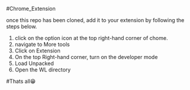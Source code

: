 #Chrome_Extension

once this repo has been cloned, add it to your extension by following the steps below.

1. click on the option icon at the top right-hand corner of chome.
2. navigate to More tools
3. Click on Extension
4. On the top Right-hand corner, turn on the developer mode
5. Load Unpacked
6. Open the WL directory

 #Thats all😁